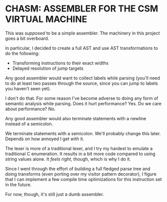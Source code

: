 # CHASM: ASSEMBLER FOR THE CSM VIRTUAL MACHINE

This was *supposed* to be a simple assembler. The machinery in this project
goes a bit overboard.

In particular, I decided to create a full AST and use AST transformations to
do the following:

- Transforming instructions to their exact widths
- Delayed resolution of jump targets

Any good assembler would want to collect labels while parsing (you'll need to
do at least two passes through the source, since you can jump to labels you
haven't seen yet).

I don't do that. For some reason I've become adverse to doing any form of
semantic analysis while parsing. Does it hurt performance? Yes. Do we care
about performance? No.

Any good assembler would also terminate statements with a newline instead of
a semicolon.

We terminate statements with a semicolon. We'll probably change this later.
Depends on how annoyed I get with it.

The lexer is more of a traditional lexer, and I try my hardest to emulate a
traditional C enumeration. It results in a bit more code compared to using
string values alone. It *feels right*, though, which is why I do it.

Since I went through the effort of building a full fledged parse tree and
doing transforms (even porting over my visitor pattern decorator), I figure
that I can implement a few compile time optimizations for this instruction
set in the future.

For now, though, it's still just a dumb assembler.
